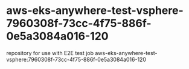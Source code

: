 # aws-eks-anywhere-test-vsphere-7960308f-73cc-4f75-886f-0e5a3084a016-120
repository for use with E2E test job aws-eks-anywhere-test-vsphere:7960308f-73cc-4f75-886f-0e5a3084a016-120
